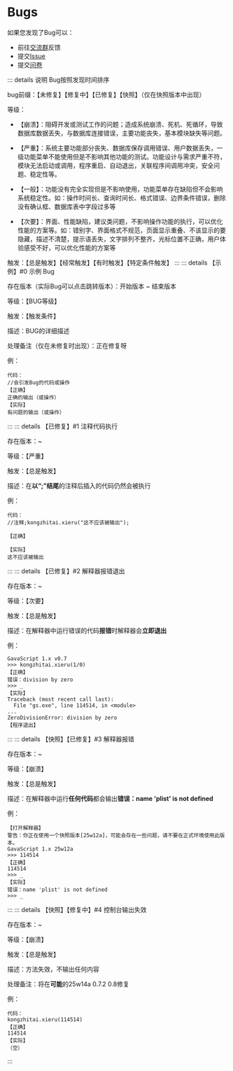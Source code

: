 # Bugs

如果您发现了Bug可以：
- 前往[交流群](https://qm.qq.com/q/rKS0ZPrkis)反馈
- 提交[Issue](https://gitee.com/gavascript-dev/homepage/issues)
- 提交[问卷](https://ccnqubr58jmo.feishu.cn/share/base/form/shrcncDoBEosgzREGYQLK7nclyh)

::: details 说明
Bug按照发现时间排序 

bug前缀：【未修复】【修复中】【已修复】【快照】（仅在快照版本中出现）

等级：
- 【崩溃】：阻碍开发或测试工作的问题；造成系统崩溃、死机、死循环，导致数据库数据丢失，与数据库连接错误，主要功能丧失，基本模块缺失等问题。
- 【严重】：系统主要功能部分丧失、数据库保存调用错误、用户数据丢失，一级功能菜单不能使用但是不影响其他功能的测试。功能设计与需求严重不符，模块无法启动或调用，程序重启、自动退出，关联程序间调用冲突，安全问题、稳定性等。

- 【一般】：功能没有完全实现但是不影响使用，功能菜单存在缺陷但不会影响系统稳定性。如：操作时间长、查询时间长、格式错误、边界条件错误，删除没有确认框、数据库表中字段过多等

- 【次要】：界面、性能缺陷，建议类问题，不影响操作功能的执行，可以优化性能的方案等。如：错别字、界面格式不规范，页面显示重叠、不该显示的要隐藏，描述不清楚，提示语丢失，文字排列不整齐，光标位置不正确，用户体验感受不好，可以优化性能的方案等

触发：【总是触发】【经常触发】【有时触发】【特定条件触发】
:::
::: details 【示例】#0 示例 Bug

存在版本（实际Bug可以点击跳转版本）：开始版本 ~ 结束版本

等级：【BUG等级】

触发：【触发条件】

描述：BUG的详细描述

处理备注（仅在未修复时出现）：正在修复呀

例：

```text
代码：
//会引发Bug的代码或操作
【正确】
正确的输出（或操作）
【实际】
有问题的输出（或操作）
```
:::
::: details 【已修复】#1 注释代码执行

存在版本：~

等级：【严重】

触发：【总是触发】

描述：在**以“;”结尾**的注释后插入的代码仍然会被执行

例：

```text
代码：
//注释;kongzhitai.xieru("这不应该被输出");

【正确】

【实际】
这不应该被输出
```
:::
::: details 【已修复】#2 解释器报错退出

存在版本：~

等级：【次要】

触发：【总是触发】

描述：在解释器中运行错误的代码**报错**时解释器会**立即退出**

例：

```text
GavaScript 1.x v0.7
>>> kongzhitai.xieru(1/0)
【正确】
错误：division by zero
>>> _
【实际】
Traceback (most recent call last):
  File "gs.exe", line 114514, in <module>
...
ZeroDivisionError: division by zero
【程序退出】
```
:::
::: details 【快照】【已修复】#3 解释器报错

存在版本：~

等级：【崩溃】

触发：【总是触发】

描述：在解释器中运行**任何代码**都会输出**错误：name 'plist' is not defined**

例：

```text
【打开解释器】
警告：你正在使用一个快照版本[25w12a]，可能会存在一些问题，请不要在正式环境使用此版本。
GavaScript 1.x 25w12a
>>> 114514
【正确】
114514
>>> _
【实际】
错误：name 'plist' is not defined
>>> _
```
:::
::: details 【快照】【修复中】#4 控制台输出失效

存在版本：~

等级：【崩溃】

触发：【总是触发】

描述：方法失效，不输出任何内容

处理备注：将在**可能**的25w14a 0.7.2 0.8修复

例：

```text
代码：
kongzhitai.xieru(114514)
【正确】
114514
【实际】
（空）
```
:::